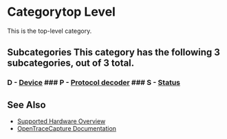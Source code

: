 # Categorytop Level

This is the top-level category. 
## Subcategories This category has the following 3 subcategories, out of 3 total. 
### D \- [Device](./Category:Device.html "Category:Device") ### P \- [Protocol decoder](./Category:Protocol_decoder.html "Category:Protocol decoder") ### S \- [Status](./Category:Status.html "Category:Status")

## See Also
- [Supported Hardware Overview](../supported-hardware.md)
- [OpenTraceCapture Documentation](../../opentracecapture/overview.md)
